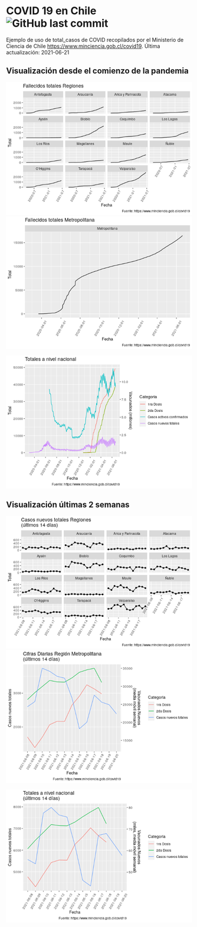 
# COVID 19 en Chile ![GitHub last commit](https://img.shields.io/github/last-commit/dslabscl/covid-data)

Ejemplo de uso de total\_casos de COVID recopilados por el Ministerio de
Ciencia de Chile <https://www.minciencia.gob.cl/covid19>. Última
actualización: 2021-06-21

## Visualización desde el comienzo de la pandemia

![](README_files/figure-gfm/vis-serie-tiempo-region-1.png)<!-- -->![](README_files/figure-gfm/vis-serie-tiempo-region-2.png)<!-- -->

![](README_files/figure-gfm/vis-serie-tiempo-total-1.png)<!-- -->

## Visualización últimas 2 semanas

![](README_files/figure-gfm/vis-serie-tiempo-region-ult-7-dias-1.png)<!-- -->![](README_files/figure-gfm/vis-serie-tiempo-region-ult-7-dias-2.png)<!-- -->

![](README_files/figure-gfm/vis-serie-tiempo-total-ult-7-dias-1.png)<!-- -->
